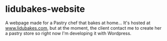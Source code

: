 # lidubakes-website

A webpage made for a Pastry chef that bakes at home... It's hosted at www.lidubakes.com, but at the moment, the client contact me to create her a pastry store so right now I'm developing it with Wordpress.
